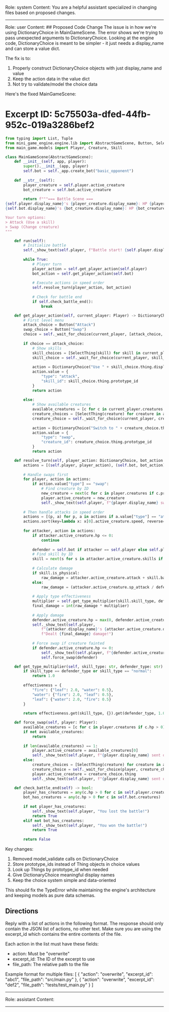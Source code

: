 Role: system
Content: You are a helpful assistant specialized in changing files based on proposed changes.
__________________
Role: user
Content: ## Proposed Code Change
The issue is in how we're using DictionaryChoice in MainGameScene. The error shows we're trying to pass unexpected arguments to DictionaryChoice. Looking at the engine code, DictionaryChoice is meant to be simpler - it just needs a display_name and can store a value dict.

The fix is to:
1. Properly construct DictionaryChoice objects with just display_name and value
2. Keep the action data in the value dict
3. Not try to validate/model the choice data

Here's the fixed MainGameScene:

# Excerpt ID: 5c75503a-dfed-44fb-952c-019a3286bef2
```python main_game/scenes/main_game_scene.py
from typing import List, Tuple
from mini_game_engine.engine.lib import AbstractGameScene, Button, SelectThing, DictionaryChoice
from main_game.models import Player, Creature, Skill

class MainGameScene(AbstractGameScene):
    def __init__(self, app, player):
        super().__init__(app, player)
        self.bot = self._app.create_bot("basic_opponent")
        
    def __str__(self):
        player_creature = self.player.active_creature
        bot_creature = self.bot.active_creature
        
        return f"""=== Battle Scene ===
{self.player.display_name}'s {player_creature.display_name}: HP {player_creature.hp}/{player_creature.max_hp}
{self.bot.display_name}'s {bot_creature.display_name}: HP {bot_creature.hp}/{bot_creature.max_hp}

Your turn options:
> Attack (Use a skill)
> Swap (Change creature)
"""

    def run(self):
        # Initialize battle
        self._show_text(self.player, f"Battle start! {self.player.display_name} vs {self.bot.display_name}")
        
        while True:
            # Player turn
            player_action = self.get_player_action(self.player)
            bot_action = self.get_player_action(self.bot)
            
            # Execute actions in speed order
            self.resolve_turn(player_action, bot_action)
            
            # Check for battle end
            if self.check_battle_end():
                break

    def get_player_action(self, current_player: Player) -> DictionaryChoice:
        # First level menu
        attack_choice = Button("Attack")
        swap_choice = Button("Swap")
        choice = self._wait_for_choice(current_player, [attack_choice, swap_choice])
        
        if choice == attack_choice:
            # Show skills
            skill_choices = [SelectThing(skill) for skill in current_player.active_creature.skills]
            skill_choice = self._wait_for_choice(current_player, skill_choices)
            
            action = DictionaryChoice("Use " + skill_choice.thing.display_name)
            action.value = {
                "type": "attack",
                "skill_id": skill_choice.thing.prototype_id
            }
            return action
            
        else:
            # Show available creatures
            available_creatures = [c for c in current_player.creatures if c.hp > 0 and c != current_player.active_creature]
            creature_choices = [SelectThing(creature) for creature in available_creatures]
            creature_choice = self._wait_for_choice(current_player, creature_choices)
            
            action = DictionaryChoice("Switch to " + creature_choice.thing.display_name)
            action.value = {
                "type": "swap",
                "creature_id": creature_choice.thing.prototype_id
            }
            return action

    def resolve_turn(self, player_action: DictionaryChoice, bot_action: DictionaryChoice):
        actions = [(self.player, player_action), (self.bot, bot_action)]
        
        # Handle swaps first
        for player, action in actions:
            if action.value["type"] == "swap":
                # Find creature by ID
                new_creature = next(c for c in player.creatures if c.prototype_id == action.value["creature_id"])
                player.active_creature = new_creature
                self._show_text(self.player, f"{player.display_name} swapped to {new_creature.display_name}!")
        
        # Then handle attacks in speed order
        actions = [(p, a) for p, a in actions if a.value["type"] == "attack"]
        actions.sort(key=lambda x: x[0].active_creature.speed, reverse=True)
        
        for attacker, action in actions:
            if attacker.active_creature.hp <= 0:
                continue
                
            defender = self.bot if attacker == self.player else self.player
            # Find skill by ID
            skill = next(s for s in attacker.active_creature.skills if s.prototype_id == action.value["skill_id"])
            
            # Calculate damage
            if skill.is_physical:
                raw_damage = attacker.active_creature.attack + skill.base_damage - defender.active_creature.defense
            else:
                raw_damage = (attacker.active_creature.sp_attack / defender.active_creature.sp_defense) * skill.base_damage
                
            # Apply type effectiveness
            multiplier = self.get_type_multiplier(skill.skill_type, defender.active_creature.creature_type)
            final_damage = int(raw_damage * multiplier)
            
            # Apply damage
            defender.active_creature.hp = max(0, defender.active_creature.hp - final_damage)
            self._show_text(self.player, 
                f"{attacker.display_name}'s {attacker.active_creature.display_name} used {skill.display_name}! "
                f"Dealt {final_damage} damage!")
            
            # Force swap if creature fainted
            if defender.active_creature.hp <= 0:
                self._show_text(self.player, f"{defender.active_creature.display_name} was knocked out!")
                self.force_swap(defender)

    def get_type_multiplier(self, skill_type: str, defender_type: str) -> float:
        if skill_type == defender_type or skill_type == "normal":
            return 1.0
            
        effectiveness = {
            "fire": {"leaf": 2.0, "water": 0.5},
            "water": {"fire": 2.0, "leaf": 0.5},
            "leaf": {"water": 2.0, "fire": 0.5}
        }
        
        return effectiveness.get(skill_type, {}).get(defender_type, 1.0)

    def force_swap(self, player: Player):
        available_creatures = [c for c in player.creatures if c.hp > 0]
        if not available_creatures:
            return
            
        if len(available_creatures) == 1:
            player.active_creature = available_creatures[0]
            self._show_text(self.player, f"{player.display_name} sent out {player.active_creature.display_name}!")
        else:
            creature_choices = [SelectThing(creature) for creature in available_creatures]
            creature_choice = self._wait_for_choice(player, creature_choices)
            player.active_creature = creature_choice.thing
            self._show_text(self.player, f"{player.display_name} sent out {player.active_creature.display_name}!")

    def check_battle_end(self) -> bool:
        player_has_creatures = any(c.hp > 0 for c in self.player.creatures)
        bot_has_creatures = any(c.hp > 0 for c in self.bot.creatures)
        
        if not player_has_creatures:
            self._show_text(self.player, "You lost the battle!")
            return True
        elif not bot_has_creatures:
            self._show_text(self.player, "You won the battle!")
            return True
            
        return False
```

Key changes:
1. Removed model_validate calls on DictionaryChoice
2. Store prototype_ids instead of Thing objects in choice values
3. Look up Things by prototype_id when needed
4. Give DictionaryChoice meaningful display names
5. Keep the choice system simple and data-oriented

This should fix the TypeError while maintaining the engine's architecture and keeping models as pure data schemas.

## Directions
Reply with a list of actions in the following format. The response should only contain the JSON list of actions, no other text.
Make sure you are using the excerpt_id which contains the entire contents of the file.

Each action in the list must have these fields:
- action: Must be "overwrite"
- excerpt_id: The ID of the excerpt to use
- file_path: The relative path to the file

Example format for multiple files:
[
    {
        "action": "overwrite",
        "excerpt_id": "abc1",
        "file_path": "src/main.py"
    },
    {
        "action": "overwrite",
        "excerpt_id": "def2",
        "file_path": "tests/test_main.py"
    }
]
__________________
Role: assistant
Content: 
__________________
